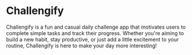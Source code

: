 # Challengify
 Challengify is a fun and casual daily challenge app that motivates users to complete simple tasks and track their progress. Whether you're aiming to build a new habit, stay productive, or just add a little excitement to your routine, Challengify is here to make your day more interesting!
